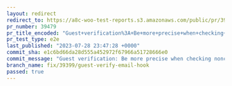 ```yaml
---
layout: redirect
redirect_to: https://a8c-woo-test-reports.s3.amazonaws.com/public/pr/39479/e2e/index.html
pr_number: 39479
pr_title_encoded: "Guest+verification%3A+Be+more+precise+when+checking+form+submission+data"
pr_test_type: e2e
last_published: "2023-07-28 23:47:28 +0000"
commit_sha: e1c6bd66da28d555a452972f67966a51728666e0
commit_message: "Guest verification: Be more precise when checking nonce"
branch_name: fix/39399/guest-verify-email-hook
passed: true
---
```


